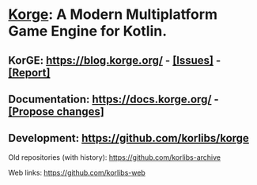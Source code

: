 # [Korge](https://korge.org): A Modern Multiplatform Game Engine for Kotlin.

## KorGE: <https://blog.korge.org/> - [[Issues]](https://github.com/orgs/korlibs/projects/19) - [[Report]](https://github.com/korlibs/korge/issues)
## Documentation: <https://docs.korge.org/> - [[Propose changes]](https://github.com/korlibs/docs.korge.org)
## Development: <https://github.com/korlibs/korge>

Old repositories (with history): <https://github.com/korlibs-archive>

Web links: <https://github.com/korlibs-web>
